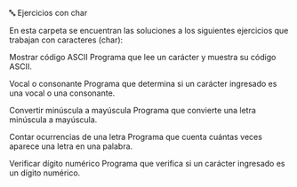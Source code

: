 🔤 Ejercicios con char

En esta carpeta se encuentran las soluciones a los siguientes ejercicios que trabajan con caracteres (char):

Mostrar código ASCII
Programa que lee un carácter y muestra su código ASCII.

Vocal o consonante
Programa que determina si un carácter ingresado es una vocal o una consonante.

Convertir minúscula a mayúscula
Programa que convierte una letra minúscula a mayúscula.

Contar ocurrencias de una letra
Programa que cuenta cuántas veces aparece una letra en una palabra.

Verificar dígito numérico
Programa que verifica si un carácter ingresado es un dígito numérico.
